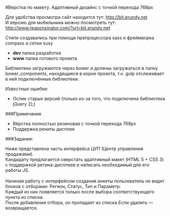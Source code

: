 #Верстка по макету. Адаптивный дизайнс с точкой перехода 768px

Для удобства просмотра сайт находится тут: http://bit.erundy.net<br/>
И версию для мобильника можно посмотреть тут: http://www.responsinator.com/?url=bit.erundy.net

Стили создавались при помощи препроцессора sass и фреймворка compass и сетки susy

* **dev** папка разработки
* **www** папка готового проекта


Библиотеки загружаются через bower и должны загружаться в папку bower_components, находящиеся в корне проекта, т.к. gulp отслеживает в ней подключённые библиотеки.


*Известные ошибки:*
* Ослик старых версий (только из-за того, что подключена библиотека jQuery 2);)

###Примечания
* Вёрстка полностью резиновая с точкой перехода 768px
* Поддержка рениты дисплея
 

###Задание:

Ниже представлена часть интерфейса ЦУП (Центр управления продажами). <br/>
Кандидату предлагается сверстать адаптивный макет (HTML 5 + CSS 3) с поддержкой ретина-дисплеев и написать необходимый для его работы JS. <br/><br/>
Начиная работу с интерфейсом создания анкеты пользователь не видит блоков с отборами: Регион, Статус, Тип и Параметр.<br/>
Каждый из них появляется только после выбора соответствующего пункта из списка.<br/>
После добавления отбора, он пропадает из списка.Если удалить — возвращается.